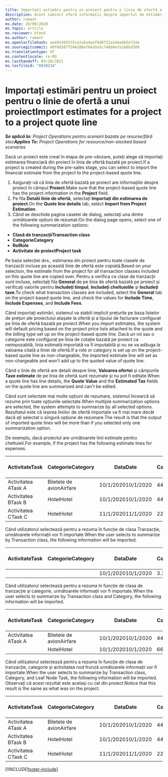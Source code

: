 ```yaml
---
title: Importați estimări pentru un proiect pentru o linie de ofertă a unui proiect
description: Acest subiect oferă informații despre importul de estimări dintr-un proiect într-o linie de ofertă de proiect.
author: rumant
ms.date: 10/09/2020
ms.topic: article
ms.reviewer: kfend
ms.author: rumant
ms.openlocfilehash: ae491495575ce2a5e4aaf0d8f22a14ea4b5e72de
ms.sourcegitcommit: 40f68387f594180af64a5e5c748b6efa188bd300
ms.translationtype: HT
ms.contentlocale: ro-RO
ms.lasthandoff: 05/10/2021
ms.locfileid: "6010216"
---
```

# <a name="import-estimates-for-a-project-to-a-project-quote-line"></a><span data-ttu-id="c02de-103">Importați estimări pentru un proiect pentru o linie de ofertă a unui proiect</span><span class="sxs-lookup"><span data-stu-id="c02de-103">Import estimates for a project to a project quote line</span></span>

<span data-ttu-id="c02de-104">_**Se aplică la:** Project Operations pentru scenarii bazate pe resurse/fără stoc_</span><span class="sxs-lookup"><span data-stu-id="c02de-104">_**Applies To:** Project Operations for resource/non-stocked based scenarios_</span></span>


<span data-ttu-id="c02de-105">Dacă un proiect este creat în etapa de pre-vânzare, puteți alege să importați estimarea financiară din proiect în linia de ofertă bazată pe proiect.</span><span class="sxs-lookup"><span data-stu-id="c02de-105">If a project is created during the pre-sales stage, you can select to import the financial estimate from the project to the project-based quote line.</span></span>

1. <span data-ttu-id="c02de-106">Asigurați-vă că linia de ofertă bazată pe proiect are informațiile despre proiect în câmpul **Proiect**.</span><span class="sxs-lookup"><span data-stu-id="c02de-106">Make sure that the project-based quote line has the project information in the **Project** field.</span></span>
2. <span data-ttu-id="c02de-107">Pe fila **Detalii linie de ofertă**, selectați **Importați din estimarea de proiect**.</span><span class="sxs-lookup"><span data-stu-id="c02de-107">On the **Quote line details** tab, select **Import from Project Estimation**.</span></span>
3. <span data-ttu-id="c02de-108">Când se deschide pagina casetei de dialog, selectați una dintre următoarele opțiuni de rezumat:</span><span class="sxs-lookup"><span data-stu-id="c02de-108">On the dialog page opens, select one of the following summarization options:</span></span>

  - <span data-ttu-id="c02de-109">**Clasă de tranzacții**</span><span class="sxs-lookup"><span data-stu-id="c02de-109">**Transaction class**</span></span>
  - <span data-ttu-id="c02de-110">**Categorie**</span><span class="sxs-lookup"><span data-stu-id="c02de-110">**Category**</span></span>
  - <span data-ttu-id="c02de-111">**Rol**</span><span class="sxs-lookup"><span data-stu-id="c02de-111">**Role**</span></span> 
  - <span data-ttu-id="c02de-112">**Activitate de proiect**</span><span class="sxs-lookup"><span data-stu-id="c02de-112">**Project task**</span></span>

<span data-ttu-id="c02de-113">Pe baza selecției dvs., estimarea din proiect pentru toate clasele de tranzacții incluse pe această linie de ofertă este copiată.</span><span class="sxs-lookup"><span data-stu-id="c02de-113">Based on your selection, the estimate from the project for all transaction classes included on this quote line are copied over.</span></span> <span data-ttu-id="c02de-114">Pentru a verifica ce clase de tranzacții sunt incluse, selectați fila **General** de pe linia de ofertă bazată pe proiect și verificați valorile pentru **Includeți timpul**, **Includeți cheltuielile** și **Includeți taxe**.</span><span class="sxs-lookup"><span data-stu-id="c02de-114">To check what transaction classes are included, select the **General** tab on the project-based quote line, and check the values for **Include Time**, **Include Expenses**, and **Include Fees**.</span></span>

<span data-ttu-id="c02de-115">Când importați estimări, sistemul va stabili implicit prețurile pe baza listelor de prețuri ale proiectului atașate la ofertă și a tipului de facturare configurat pe linia de ofertă bazată pe proiect.</span><span class="sxs-lookup"><span data-stu-id="c02de-115">When you import estimates, the system will default pricing based on the project price lists attached to the quote and the billing type set up on the project-based quote line.</span></span> <span data-ttu-id="c02de-116">Dacă un rol sau o categorie este configurat pe linia de cotație bazată pe proiect ca neimpozabilă, linia estimată importată va fi imputabilă și nu se va adăuga la valoarea citată a liniei de ofertă.</span><span class="sxs-lookup"><span data-stu-id="c02de-116">If a role or category is set up on the project-based quote line as non-chargeable, the imported estimate line will set as non-chargeable and won't add up to the quoted value of quote line.</span></span>

<span data-ttu-id="c02de-117">Când o linie de ofertă are detalii despre linie, **Valoarea ofertei** și câmpurile **Taxe estimate** de pe linia de ofertă sunt rezumate și nu pot fi editate.</span><span class="sxs-lookup"><span data-stu-id="c02de-117">When a quote line has line details, the **Quote Value** and the **Estimated Tax** fields on the quote line are summarized and can't be edited.</span></span>

<span data-ttu-id="c02de-118">Când sunt selectate mai multe opțiuni de rezumare, sistemul încearcă să rezume prin toate opțiunile selectate.</span><span class="sxs-lookup"><span data-stu-id="c02de-118">When multiple summarization options are selected, the system attempts to summarize by all selected options.</span></span> <span data-ttu-id="c02de-119">Rezultatul este că ieșirea liniilor de ofertă importate va fi mai mare decât dacă ați selectat o singură opțiune de rezumare.</span><span class="sxs-lookup"><span data-stu-id="c02de-119">The result is that the output of imported quote lines will be more than if you selected only one summarization option.</span></span>

<span data-ttu-id="c02de-120">De exemplu, dacă proiectul are următoarele linii estimate pentru cheltuieli.</span><span class="sxs-lookup"><span data-stu-id="c02de-120">For example, if the project has the following estimate lines for expenses.</span></span>

| <span data-ttu-id="c02de-121">Activitate</span><span class="sxs-lookup"><span data-stu-id="c02de-121">Task</span></span> | <span data-ttu-id="c02de-122">Categorie</span><span class="sxs-lookup"><span data-stu-id="c02de-122">Category</span></span> | <span data-ttu-id="c02de-123">Data</span><span class="sxs-lookup"><span data-stu-id="c02de-123">Date</span></span> | <span data-ttu-id="c02de-124">Cantitate</span><span class="sxs-lookup"><span data-stu-id="c02de-124">Quantity</span></span> | <span data-ttu-id="c02de-125">Preț unitar</span><span class="sxs-lookup"><span data-stu-id="c02de-125">Unit price</span></span> | <span data-ttu-id="c02de-126">Sumă</span><span class="sxs-lookup"><span data-stu-id="c02de-126">Amount</span></span> |
| --- | --- | --- | --- | --- | --- |
| <span data-ttu-id="c02de-127">Activitatea A</span><span class="sxs-lookup"><span data-stu-id="c02de-127">Task A</span></span> | <span data-ttu-id="c02de-128">Biletele de avion</span><span class="sxs-lookup"><span data-stu-id="c02de-128">Airfare</span></span> | <span data-ttu-id="c02de-129">10/1/2020</span><span class="sxs-lookup"><span data-stu-id="c02de-129">10/1/2020</span></span> | <span data-ttu-id="c02de-130">4</span><span class="sxs-lookup"><span data-stu-id="c02de-130">4</span></span> | <span data-ttu-id="c02de-131">400</span><span class="sxs-lookup"><span data-stu-id="c02de-131">400</span></span> | <span data-ttu-id="c02de-132">1600</span><span class="sxs-lookup"><span data-stu-id="c02de-132">1600</span></span> |
| <span data-ttu-id="c02de-133">Activitatea B</span><span class="sxs-lookup"><span data-stu-id="c02de-133">Task B</span></span> | <span data-ttu-id="c02de-134">Hotel</span><span class="sxs-lookup"><span data-stu-id="c02de-134">Hotel</span></span> | <span data-ttu-id="c02de-135">10/1/2020</span><span class="sxs-lookup"><span data-stu-id="c02de-135">10/1/2020</span></span> | <span data-ttu-id="c02de-136">4</span><span class="sxs-lookup"><span data-stu-id="c02de-136">4</span></span> | <span data-ttu-id="c02de-137">200</span><span class="sxs-lookup"><span data-stu-id="c02de-137">200</span></span> | <span data-ttu-id="c02de-138">800</span><span class="sxs-lookup"><span data-stu-id="c02de-138">800</span></span> |
| <span data-ttu-id="c02de-139">Activitatea C</span><span class="sxs-lookup"><span data-stu-id="c02de-139">Task C</span></span> | <span data-ttu-id="c02de-140">Hotel</span><span class="sxs-lookup"><span data-stu-id="c02de-140">Hotel</span></span> | <span data-ttu-id="c02de-141">11/1/2020</span><span class="sxs-lookup"><span data-stu-id="c02de-141">11/1/2020</span></span> | <span data-ttu-id="c02de-142">2</span><span class="sxs-lookup"><span data-stu-id="c02de-142">2</span></span> | <span data-ttu-id="c02de-143">200</span><span class="sxs-lookup"><span data-stu-id="c02de-143">200</span></span> | <span data-ttu-id="c02de-144">400</span><span class="sxs-lookup"><span data-stu-id="c02de-144">400</span></span> |

<span data-ttu-id="c02de-145">Când utilizatorul selectează pentru a rezuma în funcție de clasa Tranzacție, următoarele informații vor fi importate.</span><span class="sxs-lookup"><span data-stu-id="c02de-145">When the user selects to summarize by Transaction class, the following information will be imported.</span></span>

| <span data-ttu-id="c02de-146">Activitate</span><span class="sxs-lookup"><span data-stu-id="c02de-146">Task</span></span> | <span data-ttu-id="c02de-147">Categorie</span><span class="sxs-lookup"><span data-stu-id="c02de-147">Category</span></span> | <span data-ttu-id="c02de-148">Data</span><span class="sxs-lookup"><span data-stu-id="c02de-148">Date</span></span> | <span data-ttu-id="c02de-149">Cantitate</span><span class="sxs-lookup"><span data-stu-id="c02de-149">Quantity</span></span> | <span data-ttu-id="c02de-150">Preț unitar</span><span class="sxs-lookup"><span data-stu-id="c02de-150">Unit price</span></span> | <span data-ttu-id="c02de-151">Sumă</span><span class="sxs-lookup"><span data-stu-id="c02de-151">Amount</span></span> |
| --- | --- | --- | --- | --- | --- |
| | | <span data-ttu-id="c02de-152">10/1/2020</span><span class="sxs-lookup"><span data-stu-id="c02de-152">10/1/2020</span></span> | <span data-ttu-id="c02de-153">3.34</span><span class="sxs-lookup"><span data-stu-id="c02de-153">3.34</span></span> | <span data-ttu-id="c02de-154">840</span><span class="sxs-lookup"><span data-stu-id="c02de-154">840</span></span> | <span data-ttu-id="c02de-155">2800</span><span class="sxs-lookup"><span data-stu-id="c02de-155">2800</span></span> |

<span data-ttu-id="c02de-156">Când utilizatorul selectează pentru a rezuma în funcție de clasa de tranzacție și categorie, următoarele informații vor fi importate.</span><span class="sxs-lookup"><span data-stu-id="c02de-156">When the user selects to summarize by Transaction class and Category, the following information will be imported.</span></span>

| <span data-ttu-id="c02de-157">Activitate</span><span class="sxs-lookup"><span data-stu-id="c02de-157">Task</span></span> | <span data-ttu-id="c02de-158">Categorie</span><span class="sxs-lookup"><span data-stu-id="c02de-158">Category</span></span> | <span data-ttu-id="c02de-159">Data</span><span class="sxs-lookup"><span data-stu-id="c02de-159">Date</span></span> | <span data-ttu-id="c02de-160">Cantitate</span><span class="sxs-lookup"><span data-stu-id="c02de-160">Quantity</span></span> | <span data-ttu-id="c02de-161">Preț unitar</span><span class="sxs-lookup"><span data-stu-id="c02de-161">Unit price</span></span> | <span data-ttu-id="c02de-162">Sumă</span><span class="sxs-lookup"><span data-stu-id="c02de-162">Amount</span></span> |
| --- | --- | --- | --- | --- | --- |
| <span data-ttu-id="c02de-163">Activitatea A</span><span class="sxs-lookup"><span data-stu-id="c02de-163">Task A</span></span> | <span data-ttu-id="c02de-164">Biletele de avion</span><span class="sxs-lookup"><span data-stu-id="c02de-164">Airfare</span></span> | <span data-ttu-id="c02de-165">10/1/2020</span><span class="sxs-lookup"><span data-stu-id="c02de-165">10/1/2020</span></span> | <span data-ttu-id="c02de-166">4</span><span class="sxs-lookup"><span data-stu-id="c02de-166">4</span></span> | <span data-ttu-id="c02de-167">400</span><span class="sxs-lookup"><span data-stu-id="c02de-167">400</span></span> | <span data-ttu-id="c02de-168">1600</span><span class="sxs-lookup"><span data-stu-id="c02de-168">1600</span></span> |
| | <span data-ttu-id="c02de-169">Hotel</span><span class="sxs-lookup"><span data-stu-id="c02de-169">Hotel</span></span> | <span data-ttu-id="c02de-170">10/1/2020</span><span class="sxs-lookup"><span data-stu-id="c02de-170">10/1/2020</span></span> | <span data-ttu-id="c02de-171">6</span><span class="sxs-lookup"><span data-stu-id="c02de-171">6</span></span> | <span data-ttu-id="c02de-172">200</span><span class="sxs-lookup"><span data-stu-id="c02de-172">200</span></span> | <span data-ttu-id="c02de-173">1200</span><span class="sxs-lookup"><span data-stu-id="c02de-173">1200</span></span> |

<span data-ttu-id="c02de-174">Când utilizatorul selectează pentru a rezuma în funcție de clasa de tranzacție, categorie și activitatea nod frunză următoarele informații vor fi importate.</span><span class="sxs-lookup"><span data-stu-id="c02de-174">When the user selects to summarize by Transaction class, Category, and Leaf Node Task, the following information will be imported.</span></span> <span data-ttu-id="c02de-175">Observați că acest rezultat este același cu cel din proiect.</span><span class="sxs-lookup"><span data-stu-id="c02de-175">Notice that this result is the same as what was on the project.</span></span>

| <span data-ttu-id="c02de-176">Activitate</span><span class="sxs-lookup"><span data-stu-id="c02de-176">Task</span></span> | <span data-ttu-id="c02de-177">Categorie</span><span class="sxs-lookup"><span data-stu-id="c02de-177">Category</span></span> | <span data-ttu-id="c02de-178">Data</span><span class="sxs-lookup"><span data-stu-id="c02de-178">Date</span></span> | <span data-ttu-id="c02de-179">Cantitate</span><span class="sxs-lookup"><span data-stu-id="c02de-179">Quantity</span></span> | <span data-ttu-id="c02de-180">Preț unitar</span><span class="sxs-lookup"><span data-stu-id="c02de-180">Unit price</span></span> | <span data-ttu-id="c02de-181">Sumă</span><span class="sxs-lookup"><span data-stu-id="c02de-181">Amount</span></span> |
| --- | --- | --- | --- | --- | --- |
| <span data-ttu-id="c02de-182">Activitatea A</span><span class="sxs-lookup"><span data-stu-id="c02de-182">Task A</span></span> | <span data-ttu-id="c02de-183">Biletele de avion</span><span class="sxs-lookup"><span data-stu-id="c02de-183">Airfare</span></span> | <span data-ttu-id="c02de-184">10/1/2020</span><span class="sxs-lookup"><span data-stu-id="c02de-184">10/1/2020</span></span> | <span data-ttu-id="c02de-185">4</span><span class="sxs-lookup"><span data-stu-id="c02de-185">4</span></span> | <span data-ttu-id="c02de-186">400</span><span class="sxs-lookup"><span data-stu-id="c02de-186">400</span></span> | <span data-ttu-id="c02de-187">1600</span><span class="sxs-lookup"><span data-stu-id="c02de-187">1600</span></span> |
| <span data-ttu-id="c02de-188">Activitatea B</span><span class="sxs-lookup"><span data-stu-id="c02de-188">Task B</span></span> | <span data-ttu-id="c02de-189">Hotel</span><span class="sxs-lookup"><span data-stu-id="c02de-189">Hotel</span></span> | <span data-ttu-id="c02de-190">10/1/2020</span><span class="sxs-lookup"><span data-stu-id="c02de-190">10/1/2020</span></span> | <span data-ttu-id="c02de-191">4</span><span class="sxs-lookup"><span data-stu-id="c02de-191">4</span></span> | <span data-ttu-id="c02de-192">200</span><span class="sxs-lookup"><span data-stu-id="c02de-192">200</span></span> | <span data-ttu-id="c02de-193">800</span><span class="sxs-lookup"><span data-stu-id="c02de-193">800</span></span> |
| <span data-ttu-id="c02de-194">Activitatea C</span><span class="sxs-lookup"><span data-stu-id="c02de-194">Task C</span></span> | <span data-ttu-id="c02de-195">Hotel</span><span class="sxs-lookup"><span data-stu-id="c02de-195">Hotel</span></span> | <span data-ttu-id="c02de-196">11/1/2020</span><span class="sxs-lookup"><span data-stu-id="c02de-196">11/1/2020</span></span> | <span data-ttu-id="c02de-197">2</span><span class="sxs-lookup"><span data-stu-id="c02de-197">2</span></span> | <span data-ttu-id="c02de-198">200</span><span class="sxs-lookup"><span data-stu-id="c02de-198">200</span></span> | <span data-ttu-id="c02de-199">400</span><span class="sxs-lookup"><span data-stu-id="c02de-199">400</span></span> |


[!INCLUDE[footer-include](../includes/footer-banner.md)]
